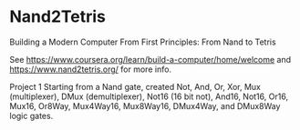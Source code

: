 # Nand2Tetris
Building a Modern Computer From First Principles: From Nand to Tetris

See https://www.coursera.org/learn/build-a-computer/home/welcome and https://www.nand2tetris.org/ for more info.

Project 1
Starting from a Nand gate, created Not, And, Or, Xor, Mux (multiplexer), DMux (demultiplexer), Not16 (16 bit not), And16, Not16, Or16, Mux16, Or8Way, Mux4Way16, Mux8Way16, DMux4Way, and DMux8Way logic gates.
